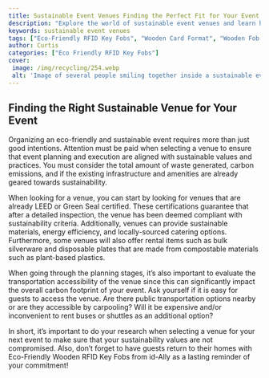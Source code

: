```yaml
---
title: Sustainable Event Venues Finding the Perfect Fit for Your Event
description: "Explore the world of sustainable event venues and learn how to make sure your next event is tailored for success Find out how to find the perfect fit for you and your guests"
keywords: sustainable event venues
tags: ["Eco-Friendly RFID Key Fobs", "Wooden Card Format", "Wooden Fob Format", "Event Venues"]
author: Curtis
categories: ["Eco Friendly RFID Key Fobs"]
cover: 
 image: /img/recycling/254.webp
 alt: 'Image of several people smiling together inside a sustainable event venue'
---
```

## Finding the Right Sustainable Venue for Your Event 

Organizing an eco-friendly and sustainable event requires more than just good intentions. Attention must be paid when selecting a venue to ensure that event planning and execution are aligned with sustainable values and practices. You must consider the total amount of waste generated, carbon emissions, and if the existing infrastructure and amenities are already geared towards sustainability. 

When looking for a venue, you can start by looking for venues that are already LEED or Green Seal certified. These certifications guarantee that after a detailed inspection, the venue has been deemed compliant with sustainability criteria. Additionally, venues can provide sustainable materials, energy efficiency, and locally-sourced catering options. Furthermore, some venues will also offer rental items such as bulk silverware and disposable plates that are made from compostable materials such as plant-based plastics. 

When going through the planning stages, it’s also important to evaluate the transportation accessibility of the venue since this can significantly impact the overall carbon footprint of your event. Ask yourself if it is easy for guests to access the venue. Are there public transportation options nearby or are they accessible by carpooling? Will it be expensive and/or inconvenient to rent buses or shuttles as an additional option?

In short, it’s important to do your research when selecting a venue for your next event to make sure that your sustainability values are not compromised. Also, don’t forget to have guests return to their homes with Eco-Friendly Wooden RFID Key Fobs from id-Ally as a lasting reminder of your commitment!
